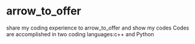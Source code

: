 # arrow_to_offer
share my coding experience to arrow_to_offer and  show my codes
Codes are accomplished in two coding languages:c++ and Python
